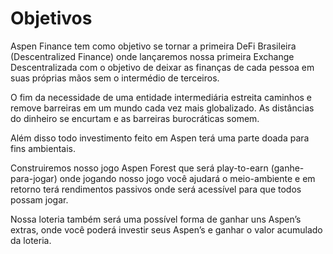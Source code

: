 # Objetivos

Aspen Finance tem como objetivo se tornar a primeira DeFi Brasileira \(Descentralized Finance\) onde lançaremos nossa primeira Exchange Descentralizada com o objetivo de deixar as finanças de cada pessoa em suas próprias mãos sem o intermédio de terceiros. 

O fim da necessidade de uma entidade intermediária estreita caminhos e remove barreiras em um mundo cada vez mais globalizado. As distâncias do dinheiro se encurtam e as barreiras burocráticas somem. 

Além disso todo investimento feito em Aspen terá uma parte doada para fins ambientais. 

Construiremos nosso jogo Aspen Forest que será play-to-earn \(ganhe-para-jogar\) onde jogando nosso jogo você ajudará o meio-ambiente e em retorno terá rendimentos passivos onde será acessível para que todos possam jogar. 

Nossa loteria também será uma possível forma de ganhar uns Aspen’s extras, onde você poderá investir seus Aspen’s e ganhar o valor acumulado da loteria. 

